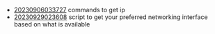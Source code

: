 - [20230906033727](/zet/20230906033727/README.md) commands to get ip
- [20230929023608](/zet/20230929023608/README.md) script to get your preferred networking interface based on what is available
